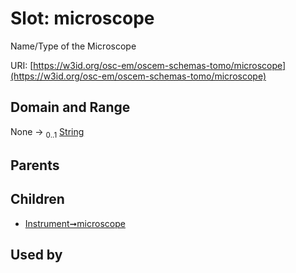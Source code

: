 
# Slot: microscope

Name/Type of the Microscope

URI: [https://w3id.org/osc-em/oscem-schemas-tomo/microscope](https://w3id.org/osc-em/oscem-schemas-tomo/microscope)


## Domain and Range

None &#8594;  <sub>0..1</sub> [String](types/String.md)

## Parents


## Children

 *  [Instrument➞microscope](Instrument_microscope.md)

## Used by

